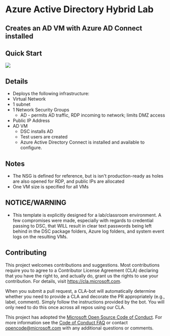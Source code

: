 # Azure Active Directory Hybrid Lab
## Creates an AD VM with Azure AD Connect installed
## Quick Start

<a href="https://portal.azure.com/#create/Microsoft.Template/uri/https%3A%2F%2Fraw.githubusercontent.com%2FPeterR-msft%2FM365AVDWS%2FDev%2FAAD-Hybrid-Lab%2Fdeploy.json" target="_blank"><img src="http://azuredeploy.net/deploybutton.png"/></a>

## Details
* Deploys the following infrastructure:
 * Virtual Network
  * 1 subnet
  * 1 Network Security Groups
    * AD - permits AD traffic, RDP incoming to network; limits DMZ access
  * Public IP Address
  * AD VM
	* DSC installs AD
    * Test users are created
    * Azure Active Directory Connect is installed and available to configure.

## Notes
* The NSG is defined for reference, but is isn't production-ready as holes are also opened for RDP, and public IPs are allocated
* One VM size is specified for all VMs


## NOTICE/WARNING
* This template is explicitly designed for a lab/classroom environment. A few compromises were made, especially with regards to credential passing to DSC, that WILL result in clear text passwords being left behind in the DSC package folders, Azure log folders, and system event logs on the resulting VMs. 
 
 
## Contributing

This project welcomes contributions and suggestions.  Most contributions require you to agree to a
Contributor License Agreement (CLA) declaring that you have the right to, and actually do, grant us
the rights to use your contribution. For details, visit https://cla.microsoft.com.

When you submit a pull request, a CLA-bot will automatically determine whether you need to provide
a CLA and decorate the PR appropriately (e.g., label, comment). Simply follow the instructions
provided by the bot. You will only need to do this once across all repos using our CLA.

This project has adopted the [Microsoft Open Source Code of Conduct](https://opensource.microsoft.com/codeofconduct/).
For more information see the [Code of Conduct FAQ](https://opensource.microsoft.com/codeofconduct/faq/) or
contact [opencode@microsoft.com](mailto:opencode@microsoft.com) with any additional questions or comments.
